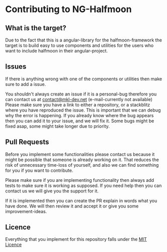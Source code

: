 # Contributing to NG-Halfmoon

## What is the target?
Due to the fact that this is a angular-library for the halfmoon-framework the target is to build easy to use components and utilities for the users who want to include halfmoon in their angular-project.

## Issues
If there is anything wrong with one of the components or utilities then make sure to add a issue.

You shouldn't always create an issue if it is a personal-bug therefore you can contact us at contact@mkl-dev.net (e-mail-currently not available)
Please make sure you have a link to either a repository, or a stackblitz where you have reproduced the issue.
This is important that we can debug why the error is happening. If you already know where the bug appears then you can add it to your issue, and we will fix it.
Some bugs might be fixed asap, some might take longer due to priority.

## Pull Requests
Before you implement some functionalities please contact us because it might be possible that someone is already working on it.
That reduces the risk of unnecessary time-loss of yourself, and also we can find something for you if you want to contribute.

Please make sure if you are implementing functionality then always add tests to make sure it is working as supposed.
If you need help then you can contact us we will give you the support for it.

If it is implemented then you can create the PR explain in words what you have done.
We will then review it and accept it or give you some improvement-ideas.

## Licence
Everything that you implement for this repository falls under the [MIT Licence](https://github.com/officialMKL/ng-halfmoon/blob/develop/LICENSE)
